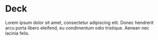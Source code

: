 # Deck

Lorem ipsum dolor sit amet, consectetur adipiscing elit. Donec hendrerit arcu porta libero eleifend, eu condimentum odio tristique. Aenean nec lacinia felis.